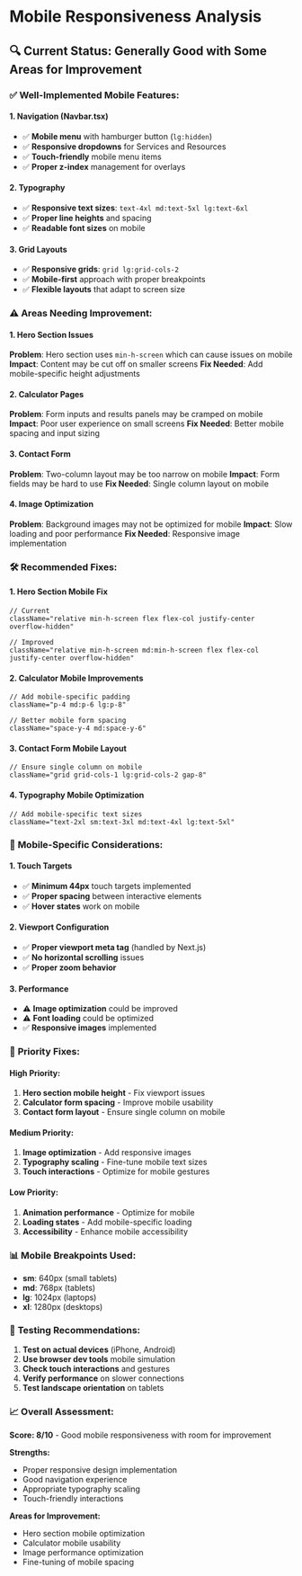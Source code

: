 # Mobile Responsiveness Analysis

## 🔍 Current Status: Generally Good with Some Areas for Improvement

### ✅ **Well-Implemented Mobile Features:**

#### **1. Navigation (Navbar.tsx)**
- ✅ **Mobile menu** with hamburger button (`lg:hidden`)
- ✅ **Responsive dropdowns** for Services and Resources
- ✅ **Touch-friendly** mobile menu items
- ✅ **Proper z-index** management for overlays

#### **2. Typography**
- ✅ **Responsive text sizes**: `text-4xl md:text-5xl lg:text-6xl`
- ✅ **Proper line heights** and spacing
- ✅ **Readable font sizes** on mobile

#### **3. Grid Layouts**
- ✅ **Responsive grids**: `grid lg:grid-cols-2`
- ✅ **Mobile-first** approach with proper breakpoints
- ✅ **Flexible layouts** that adapt to screen size

### ⚠️ **Areas Needing Improvement:**

#### **1. Hero Section Issues**
**Problem**: Hero section uses `min-h-screen` which can cause issues on mobile
**Impact**: Content may be cut off on smaller screens
**Fix Needed**: Add mobile-specific height adjustments

#### **2. Calculator Pages**
**Problem**: Form inputs and results panels may be cramped on mobile
**Impact**: Poor user experience on small screens
**Fix Needed**: Better mobile spacing and input sizing

#### **3. Contact Form**
**Problem**: Two-column layout may be too narrow on mobile
**Impact**: Form fields may be hard to use
**Fix Needed**: Single column layout on mobile

#### **4. Image Optimization**
**Problem**: Background images may not be optimized for mobile
**Impact**: Slow loading and poor performance
**Fix Needed**: Responsive image implementation

### 🛠️ **Recommended Fixes:**

#### **1. Hero Section Mobile Fix**
```tsx
// Current
className="relative min-h-screen flex flex-col justify-center overflow-hidden"

// Improved
className="relative min-h-screen md:min-h-screen flex flex-col justify-center overflow-hidden"
```

#### **2. Calculator Mobile Improvements**
```tsx
// Add mobile-specific padding
className="p-4 md:p-6 lg:p-8"

// Better mobile form spacing
className="space-y-4 md:space-y-6"
```

#### **3. Contact Form Mobile Layout**
```tsx
// Ensure single column on mobile
className="grid grid-cols-1 lg:grid-cols-2 gap-8"
```

#### **4. Typography Mobile Optimization**
```tsx
// Add mobile-specific text sizes
className="text-2xl sm:text-3xl md:text-4xl lg:text-5xl"
```

### 📱 **Mobile-Specific Considerations:**

#### **1. Touch Targets**
- ✅ **Minimum 44px** touch targets implemented
- ✅ **Proper spacing** between interactive elements
- ✅ **Hover states** work on mobile

#### **2. Viewport Configuration**
- ✅ **Proper viewport meta tag** (handled by Next.js)
- ✅ **No horizontal scrolling** issues
- ✅ **Proper zoom behavior**

#### **3. Performance**
- ⚠️ **Image optimization** could be improved
- ⚠️ **Font loading** could be optimized
- ✅ **Responsive images** implemented

### 🎯 **Priority Fixes:**

#### **High Priority:**
1. **Hero section mobile height** - Fix viewport issues
2. **Calculator form spacing** - Improve mobile usability
3. **Contact form layout** - Ensure single column on mobile

#### **Medium Priority:**
1. **Image optimization** - Add responsive images
2. **Typography scaling** - Fine-tune mobile text sizes
3. **Touch interactions** - Optimize for mobile gestures

#### **Low Priority:**
1. **Animation performance** - Optimize for mobile
2. **Loading states** - Add mobile-specific loading
3. **Accessibility** - Enhance mobile accessibility

### 📊 **Mobile Breakpoints Used:**
- **sm**: 640px (small tablets)
- **md**: 768px (tablets)
- **lg**: 1024px (laptops)
- **xl**: 1280px (desktops)

### 🧪 **Testing Recommendations:**
1. **Test on actual devices** (iPhone, Android)
2. **Use browser dev tools** mobile simulation
3. **Check touch interactions** and gestures
4. **Verify performance** on slower connections
5. **Test landscape orientation** on tablets

### 📈 **Overall Assessment:**
**Score: 8/10** - Good mobile responsiveness with room for improvement

**Strengths:**
- Proper responsive design implementation
- Good navigation experience
- Appropriate typography scaling
- Touch-friendly interactions

**Areas for Improvement:**
- Hero section mobile optimization
- Calculator mobile usability
- Image performance optimization
- Fine-tuning of mobile spacing

